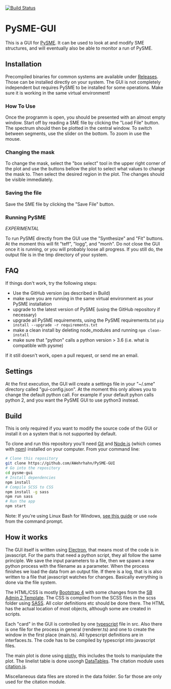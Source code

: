 [![Build Status](https://travis-ci.com/AWehrhahn/PySME-GUI.svg?branch=master)](https://travis-ci.com/AWehrhahn/PySME-GUI)

# PySME-GUI

This is a GUI for [PySME](https://github.com/AWehrhahn/SME). It can be used to look at and modify SME structures, and will eventually also be able to monitor a run of PySME.

## Installation

Precompiled binaries for common systems are available under [Releases](https://github.com/AWehrhahn/PySME-GUI/releases/). Those can be installed directly on your system. The GUI is not completely independent but requires PySME to be installed for some operations. Make sure it is working in the same virtual environment!

### How To Use

Once the programm is open, you should be presented with an almost empty window. Start off by reading a SME file by clicking the "Load File" button. The spectrum should then be plotted in the central window. To switch between segments, use the slider on the bottom. To zoom in use the mouse.

### Changing the mask

To change the mask, select the "box select" tool in the upper right corner of the plot and use the buttons bellow the plot to select what values to change the mask to. Then select the desired region in the plot. The changes should be visible immediately.

### Saving the file

Save the SME file by clicking the "Save File" button.

### Running PySME
*EXPERIMENTAL*

To run PySME directly from the GUI use the "Synthesize" and "Fit" buttons. At the moment this will fit "teff", "logg", and "monh".
Do not close the GUI once it is running, or you will probably loose all progress. If you still do, the output file is in the tmp directory of your system.

## FAQ

If things don't work, try the following steps:
  - Use the GitHub version (as described in Build)
  - make sure you are running in the same virtual environment as your PySME installation
  - upgrade to the latest version of PySME (using the GitHub repository if necessary)
  - upgrade all PySME requirements, using the PySME requirements.txt `pip install --upgrade -r requirements.txt`
  - make a clean install by deleting node_modules and running `npm clean-install`
  - make sure that "python" calls a python version > 3.6 (i.e. what is compatible with pysme)
  
If it still doesn't work, open a pull request, or send me an email.

## Settings

At the first execution, the GUI will create a settings file in your "~/.sme" directory called "gui-config.json".
At the moment this only allows you to change the default python call. For example if your default pyhon calls python 2, and you want the PySME GUI to use python3 instead.

## Build

This is only required if you want to modify the source code of the GUI or install it on a system that is not supported by default.

To clone and run this repository you'll need [Git](https://git-scm.com) and [Node.js](https://nodejs.org/en/download/) (which comes with [npm](http://npmjs.com)) installed on your computer. From your command line:

```bash
# Clone this repository
git clone https://github.com/AWehrhahn/PySME-GUI
# Go into the repository
cd pysme-gui
# Install dependencies
npm install
# Compile SCSS to CSS
npm install -g sass
npm run sass
# Run the app
npm start
```

Note: If you're using Linux Bash for Windows, [see this guide](https://www.howtogeek.com/261575/how-to-run-graphical-linux-desktop-applications-from-windows-10s-bash-shell/) or use `node` from the command prompt.

## How it works
The GUI itself is written using [Electron](https://www.electronjs.org/), that means most of the code is in javascript. For the parts that need a python script, they all follow the same principle. We save the input parameters to a file, then we spawn a new python process with the filename as a parameter. When the process finishes we load the data from an output file. If there is a log, that is is also written to a file that javascript watches for changes. Basically everything is done via the file system.

The HTML/CSS is mostly [Bootstrap 4](https://getbootstrap.com/) with some changes from the [SB Admin 2 Template](https://github.com/BlackrockDigital/startbootstrap-sb-admin-2). The CSS is compiled from the SCSS files in the scss folder using [SASS](https://sass-lang.com/). All color definitions etc should be done there. The HTML has the actual location of most objects, although some are created in scripts.

Each "card" in the GUI is controlled by one [typescript](https://www.typescriptlang.org/) file in src. Also there is one file for the process in general (renderer.ts) and one to create the window in the first place (main.ts). All typescript definitions are in interfaces.ts. The code has to be compiled by typescript into javascript files.

The main plot is done using [plotly](https://plotly.com/), this includes the tools to manipulate the plot. The linelist table is done usongh [DataTables](https://datatables.net/). The citation module uses [citation.js](https://citation.js.org/).

Miscellaneous data files are stored in the data folder. So far those are only used for the citation module.
